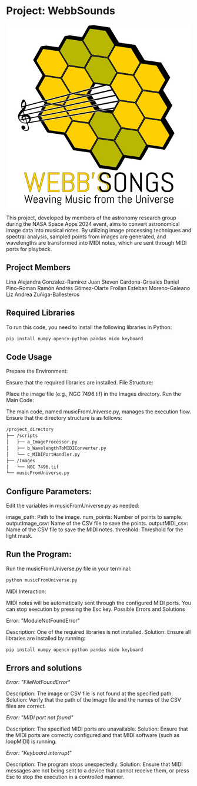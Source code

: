 # Project: WebbSounds

<p align="center"> <img src="logo.jpeg" width="500" height="500" /> </p>

This project, developed by members of the astronomy research group during the NASA Space Apps 2024 event, aims to convert astronomical image data into musical notes. By utilizing image processing techniques and spectral analysis, sampled points from images are generated, and wavelengths are transformed into MIDI notes, which are sent through MIDI ports for playback.

## Project Members

  Lina Alejandra Gonzalez-Ramirez
  Juan Steven Cardona-Grisales
  Daniel Pino-Roman
  Ramón Andrés Gómez-Olarte
  Froilan Esteban Moreno-Galeano
  Liz Andrea Zuñiga-Ballesteros

## Required Libraries

To run this code, you need to install the following libraries in Python:

```bash
pip install numpy opencv-python pandas mido keyboard
```

## Code Usage
Prepare the Environment:

Ensure that the required libraries are installed.
File Structure:

Place the image file (e.g., NGC 7496.tif) in the Images directory.
Run the Main Code:

The main code, named musicFromUniverse.py, manages the execution flow. Ensure that the directory structure is as follows:

```bash
/project_directory
├── /scripts
│   ├── a_ImageProcessor.py
│   ├── b_WavelengthToMIDIConverter.py
│   └── c_MIDIPortHandler.py
├── /Images
│   └── NGC 7496.tif
└── musicFromUniverse.py
```

## Configure Parameters:

Edit the variables in musicFromUniverse.py as needed:

  image_path: Path to the image.
  num_points: Number of points to sample.
  outputImage_csv: Name of the CSV file to save the points.
  outputMIDI_csv: Name of the CSV file to save the MIDI notes.
  threshold: Threshold for the light mask.

## Run the Program:

Run the musicFromUniverse.py file in your terminal:

```bash
python musicFromUniverse.py
```

MIDI Interaction:

MIDI notes will be automatically sent through the configured MIDI ports. You can stop execution by pressing the Esc key.
Possible Errors and Solutions

Error: "ModuleNotFoundError"

Description: One of the required libraries is not installed.
Solution: Ensure all libraries are installed by running:

```bash
pip install numpy opencv-python pandas mido keyboard
```
## Errors and solutions

*Error: "FileNotFoundError"*

Description: The image or CSV file is not found at the specified path.
Solution: Verify that the path of the image file and the names of the CSV files are correct.

*Error: "MIDI port not found"*

Description: The specified MIDI ports are unavailable.
Solution: Ensure that the MIDI ports are correctly configured and that MIDI software (such as loopMIDI) is running.

*Error: "Keyboard interrupt"*

Description: The program stops unexpectedly.
Solution: Ensure that MIDI messages are not being sent to a device that cannot receive them, or press Esc to stop the execution in a controlled manner.
